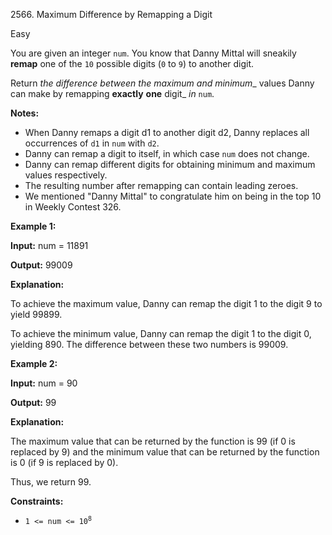 2566\. Maximum Difference by Remapping a Digit

Easy

You are given an integer `num`. You know that Danny Mittal will sneakily **remap** one of the `10` possible digits (`0` to `9`) to another digit.

Return _the difference between the maximum and minimum__ values Danny can make by remapping **exactly** **one** digit_ _in_ `num`.

**Notes:**

*   When Danny remaps a digit d1 to another digit d2, Danny replaces all occurrences of `d1` in `num` with `d2`.
*   Danny can remap a digit to itself, in which case `num` does not change.
*   Danny can remap different digits for obtaining minimum and maximum values respectively.
*   The resulting number after remapping can contain leading zeroes.
*   We mentioned "Danny Mittal" to congratulate him on being in the top 10 in Weekly Contest 326.

**Example 1:**

**Input:** num = 11891

**Output:** 99009

**Explanation:** 

To achieve the maximum value, Danny can remap the digit 1 to the digit 9 to yield 99899. 

To achieve the minimum value, Danny can remap the digit 1 to the digit 0, yielding 890. The difference between these two numbers is 99009.

**Example 2:**

**Input:** num = 90

**Output:** 99

**Explanation:** 

The maximum value that can be returned by the function is 99 (if 0 is replaced by 9) and the minimum value that can be returned by the function is 0 (if 9 is replaced by 0). 

Thus, we return 99.

**Constraints:**

*   <code>1 <= num <= 10<sup>8</sup></code>